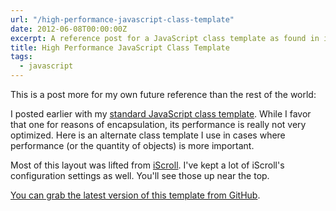 ```yaml
---
url: "/high-performance-javascript-class-template"
date: 2012-06-08T00:00:00Z
excerpt: A reference post for a JavaScript class template as found in iScroll.
title: High Performance JavaScript Class Template
tags:
  - javascript
---
```


This is a post more for my own future reference than the rest of the
world:

I posted earlier with my [standard JavaScript class template][]. While I
favor that one for reasons of encapsulation, its performance is really
not very optimized. Here is an alternate class template I use in cases
where performance (or the quantity of objects) is more important.

Most of this layout was lifted from [iScroll][]. I've kept a lot of
iScroll's configuration settings as well. You'll see those up near the
top.

[You can grab the latest version of this template from GitHub][].

  [standard JavaScript class template]: //labs.tomasino.org/javascript-class-template/
    "Encapsulated JavaScript Class Template"
  [iScroll]: //github.com/cubiq/iscroll "iScroll"
  [You can grab the latest version of this template from GitHub]: //github.com/jamestomasino/Javascript-Class-Templates/blob/master/HighPerformance.js
    "High Performance JavaScript Class Template"
